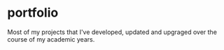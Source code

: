 # portfolio
Most of my projects that I've developed, updated and upgraged over the course of my academic years.
